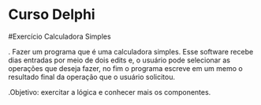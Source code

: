 # Curso Delphi

#Exercício Calculadora Simples

. Fazer um programa que é uma calculadora simples. Esse software recebe dias entradas por meio de dois edits e, o usuário pode selecionar as operações que deseja fazer, no fim o programa escreve em um memo o resultado final da operação que o usuário solicitou.

.Objetivo: exercitar a lógica e conhecer mais os componentes.